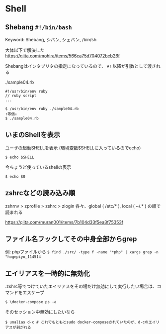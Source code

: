 # Shell

## Shebang `#!/bin/bash`

Keyword: Shebang, シバン, シェバン, /bin/sh

大体以下で解決した  
https://qiita.com/mohira/items/566ca75d704072bcb26f

Shebangはインタプリタの指定になっているので、 `#!` 以降が引数として渡される

./sample04.rb

```
#!/usr/bin/env ruby
// ruby script
...
```

```
$ /usr/bin/env ruby ./sample04.rb
↑等価↓
$ ./sample04.rb
```

## いまのShellを表示

ユーザの起動SHELLを表示 (環境変数$SHELLに入っているのでecho)

```
$ echo $SHELL
```

今ちょうど使っているshellの表示

```
$ echo $0
```

## zshrcなどの読み込み順

zshrnv > zprofile > zshrc > zlogin
各々、global ( /etc/* ), local ( ~/.* ) の順で読まれる

https://qiita.com/muran001/items/7b104d33f5ea3f75353f

## ファイル名フックしてその中身全部からgrep

例: phpファイルから
`$ find ./src/ -type f -name "*php" | xargs grep -n "hogepiyo_114514`

## エイリアスを一時的に無効化

.zshrc等でつけていたエイリアスをその場だけ無効にして実行したい場合は、コマンドをエスケープ

```
$ \docker-compose ps -a
```

そのセッション中無効にしたいなら

```
$ unalias d-c # これでもともとsudo docker-composeされていたのが、d-cのエイリアスが剥がれる
```
